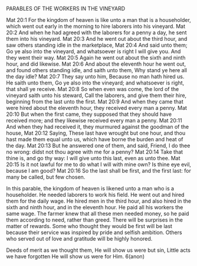 PARABLES OF THE WORKERS IN THE VINEYARD

Mat 20:1 For the kingdom of heaven is like unto a man that is a householder, which went out early in the morning to hire laborers into his vineyard. 
Mat 20:2 And when he had agreed with the laborers for a penny a day, he sent them into his vineyard. 
Mat 20:3 And he went out about the third hour, and saw others standing idle in the marketplace, 
Mat 20:4 And said unto them; Go ye also into the vineyard, and whatsoever is right I will give you. And they went their way. 
Mat 20:5 Again he went out about the sixth and ninth hour, and did likewise. 
Mat 20:6 And about the eleventh hour he went out, and found others standing idle, and saith unto them, Why stand ye here all the day idle? 
Mat 20:7 They say unto him, Because no man hath hired us. He saith unto them, Go ye also into the vineyard; and whatsoever is right, that shall ye receive. 
Mat 20:8 So when even was come, the lord of the vineyard saith unto his steward, Call the laborers, and give them their hire, beginning from the last unto the first. 
Mat 20:9 And when they came that were hired about the eleventh hour, they received every man a penny. 
Mat 20:10 But when the first came, they supposed that they should have received more; and they likewise received every man a penny. 
Mat 20:11 And when they had received it, they murmured against the goodman of the house, 
Mat 20:12 Saying, These last have wrought but one hour, and thou hast made them equal unto us, which have borne the burden and heat of the day. 
Mat 20:13 But he answered one of them, and said, Friend, I do thee no wrong: didst not thou agree with me for a penny? 
Mat 20:14 Take that thine is, and go thy way: I will give unto this last, even as unto thee. 
Mat 20:15 Is it not lawful for me to do what I will with mine own? Is thine eye evil, because I am good? 
Mat 20:16 So the last shall be first, and the first last: for many be called, but few chosen.

In this parable, the kingdom of heaven is likened unto a man who is a householder. He needed laborers to work his field. He went out and hired them for the daily wage.
He hired men in the third hour, and also hired in the sixth and ninth hour, and in the eleventh hour. He paid all his workers the same wage.
The farmer knew that all these men needed money, so he paid them according to need, rather than greed.
There will be surprises in the matter of rewards. Some who thought they would be first will be last because their service was inspired by pride and selfish ambition. Others who served out of love and gratitude will be highly honored.

Deeds of merit as we thought them, 
He will show us were but sin,
Little acts we have forgotten
He will show us were for Him. 6(anon)

